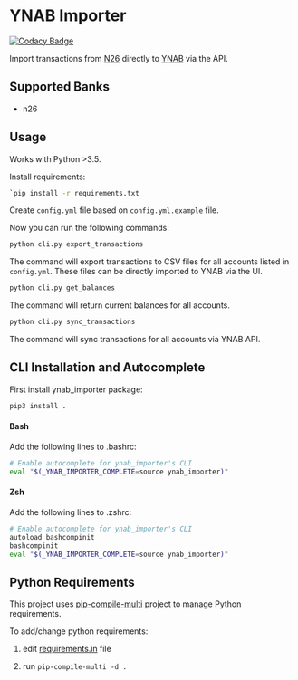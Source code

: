 YNAB Importer
=============

[![Codacy Badge](https://api.codacy.com/project/badge/Grade/93a6a2f00c314ada8f5c171f2d51b29a)](https://app.codacy.com/app/zupecnejc_3396/ynab-importer?utm_source=github.com&utm_medium=referral&utm_content=NejcZupec/ynab-importer&utm_campaign=badger)

Import transactions from [N26](https://n26.com) directly to [YNAB](https://www.youneedabudget.com/) via the API.


Supported Banks
---------------

- n26


Usage
-----

Works with Python >3.5.

Install requirements:

```sh
`pip install -r requirements.txt
```

Create `config.yml` file based on `config.yml.example` file.

Now you can run the following commands:

```sh
python cli.py export_transactions
```

The command will export transactions to CSV files for all accounts listed in
`config.yml`. These files can be directly imported to YNAB via the UI.

```sh
python cli.py get_balances
```

The command will return current balances for all accounts.

```sh
python cli.py sync_transactions
```

The command will sync transactions for all accounts via YNAB API.


CLI Installation and Autocomplete
---------------------------------

First install ynab_importer package:

```sh
pip3 install .
```

#### Bash

Add the following lines to .bashrc:

```sh
# Enable autocomplete for ynab_importer's CLI
eval "$(_YNAB_IMPORTER_COMPLETE=source ynab_importer)"
```

#### Zsh

Add the following lines to .zshrc:

```sh
# Enable autocomplete for ynab_importer's CLI
autoload bashcompinit
bashcompinit
eval "$(_YNAB_IMPORTER_COMPLETE=source ynab_importer)"
```

Python Requirements
-------------------

This project uses [pip-compile-multi](https://github.com/peterdemin/pip-compile-multi)
project to manage Python requirements.

To add/change python requirements:

1. edit [requirements.in](requirements.in) file

1. run `pip-compile-multi -d .`
